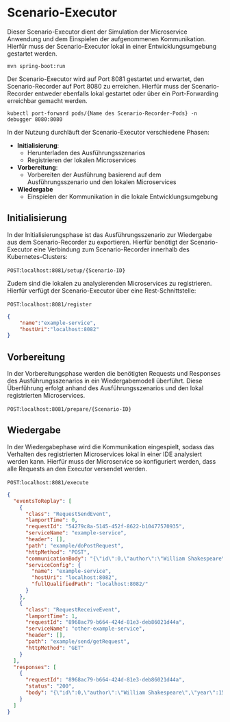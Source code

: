 # Scenario-Executor

Dieser Scenario-Executor dient der Simulation der Microservice Anwendung und dem Einspielen der aufgenommenen Kommunikation.
Hierfür muss der Scenario-Executor lokal in einer Entwicklungsumgebung gestartet werden.


``mvn spring-boot:run``

Der Scenario-Executor wird auf Port 8081 gestartet und erwartet, den Scenario-Recorder auf Port 8080 zu erreichen.
Hierfür muss der Scenario-Recorder entweder ebenfalls lokal gestartet oder über ein Port-Forwarding erreichbar gemacht werden.

``kubectl port-forward pods/{Name des Scenario-Recorder-Pods} -n debugger 8080:8080``

In der Nutzung durchläuft der Scenario-Executor verschiedene Phasen:
- **Initialisierung**: 
  - Herunterladen des Ausführungsszenarios
  - Registrieren der lokalen Microservices
- **Vorbereitung**:
  - Vorbereiten der Ausführung basierend auf dem Ausführungsszenario und den lokalen Microservices
- **Wiedergabe**
  - Einspielen der Kommunikation in die lokale Entwicklungsumgebung

## Initialisierung

In der Initialisierungsphase ist das Ausführungsszenario zur Wiedergabe aus dem Scenario-Recorder zu exportieren.
Hierfür benötigt der Scenario-Executor eine Verbindung zum Scenario-Recorder innerhalb des Kubernetes-Clusters:

``POST``:``localhost:8081/setup/{Scenario-ID}``

Zudem sind die lokalen zu analysierenden Microservices zu registrieren. Hierfür verfügt der Scenario-Executor über eine Rest-Schnittstelle:

``POST``:``localhost:8081/register``
````json
{
    "name":"example-service",
    "hostUri":"localhost:8082"
}
````

## Vorbereitung

In der Vorbereitungsphase werden die benötigten Requests und Responses des Ausführungsszenarios in ein Wiedergabemodell überführt.
Diese Überführung erfolgt anhand des Ausführungsszenarios und den lokal registrierten Microservices.

``POST``:``localhost:8081/prepare/{Scenario-ID}``

## Wiedergabe

In der Wiedergabephase wird die Kommunikation eingespielt, sodass das Verhalten des registrierten Microservices lokal in einer IDE analysiert werden kann.
Hierfür muss der Microservice so konfiguriert werden, dass alle Requests an den Executor versendet werden.

``POST``:``localhost:8081/execute``
````json
{
  "eventsToReplay": [
    {
      "class": "RequestSendEvent",
      "lamportTime": 0,
      "requestId": "54279c8a-5145-452f-8622-b10477570935",
      "serviceName": "example-service",
      "header": [],
      "path": "example/doPostRequest",
      "httpMethod": "POST",
      "communicationBody": "{\"id\":0,\"author\":\"William Shakespeare\",\"year\":1595,\"type\":\"paperback\",\"pages\":200,\"publisher\":\"PublisherA\",\"language\":\"English\",\"ISBN-10\":\"1234567890\",\"ISBN-13\":\"123-1234567890\"}",
      "serviceConfig": {
        "name": "example-service",
        "hostUri": "localhost:8082",
        "fullQualifiedPath": "localhost:8082/"
      }
    },
    {
      "class": "RequestReceiveEvent",
      "lamportTime": 1,
      "requestId": "8968ac79-b664-424d-81e3-deb86021d44a",
      "serviceName": "other-example-service",
      "header": [],
      "path": "example/send/getRequest",
      "httpMethod": "GET"
    }
  ],
  "responses": [
    {
      "requestId": "8968ac79-b664-424d-81e3-deb86021d44a",
      "status": "200",
      "body": "{\"id\":0,\"author\":\"William Shakespeare\",\"year\":1595,\"type\":\"paperback\",\"pages\":200,\"publisher\":\"PublisherA\",\"language\":\"English\",\"ISBN-10\":\"1234567890\",\"ISBN-13\":\"123-1234567890\"}"
    }
  ]
}
````